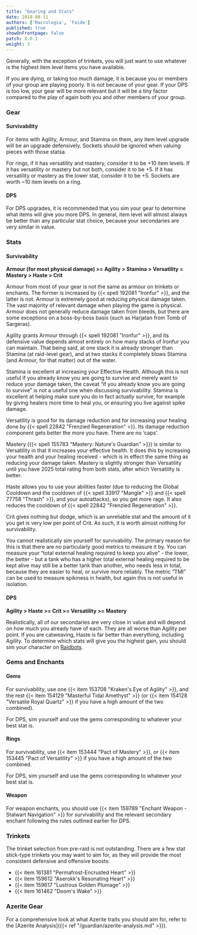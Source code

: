 ```yaml
---
title: "Gearing and Stats"
date: 2018-08-11
authors: ['Macrologia', 'Faide']
published: true
showOnFrontpage: false
patch: 8.0.1
weight: 3
---
```


Generally, with the exception of trinkets, you will just want to use whatever is the highest item level items you have available.

If you are dying, or taking too much damage, it is because you or members of your group are playing poorly. It is not because of your gear. If your DPS is too low, your gear will be more relevant but it will be a tiny factor compared to the play of again both you and other members of your group.

### Gear

#### Survivability

For items with Agility, Armour, and Stamina on them, any item level upgrade will be an upgrade defensively. Sockets should be ignored when valuing pieces with those statsa.

For rings, if it has versatility and mastery, consider it to be +10 item levels. If it has versatility or mastery but not both, consider it to be +5. If it has versatility or mastery as the lower stat, consider it to be +5. Sockets are worth ~10 item levels on a ring.

#### DPS

For DPS upgrades, it is recommended that you sim your gear to determine what items will give you more DPS. In general, item level will almost always be better than any particular stat choice, because your secondaries are very similar in value.

### Stats

#### Survivability

**Armour (for most physical damage) >= Agility > Stamina > Versatility = Mastery > Haste > Crit**

Armour from most of your gear is not the same as armour on trinkets or enchants. The former is increased by {{< spell 192081 "Ironfur" >}}, and the latter is not. Armour is extremely good at reducing physical damage taken. The vast majority of relevant damage when playing the game is physical. Armour does not generally reduce damage taken from bleeds, but there are some exceptions on a boss-by-boss basis (such as Harjatan from Tomb of Sargeras).

Agility grants Armour through {{< spell 192081 "Ironfur" >}}, and its defensive value depends almost entirely on how many stacks of Ironfur you can maintain. That being said, at one stack it is already stronger than Stamina (at raid-level gear), and at two stacks it completely blows Stamina (and Armour, for that matter) out of the water.

Stamina is excellent at increasing your Effective Health. Although this is not useful if you already know you are going to survive and merely want to reduce your damage taken, the caveat “if you already know you are going to survive” is not a useful one when discussing survivability. Stamina is excellent at helping make sure you do in fact actually survive, for example by giving healers more time to heal you, or ensuring you live against spike damage.

Versatility is good for its damage reduction and for increasing your healing done by {{< spell 22842 "Frenzied Regeneration" >}}. Its damage reduction component gets better the more you have. There are no ‘caps’.

Mastery ({{< spell 155783 "Mastery: Nature's Guardian" >}}) is similar to Versatility in that it increases your effective health. It does this by increasing your health and your healing received - which is in effect the same thing as reducing your damage taken. Mastery is slightly stronger than Versatility until you have 2025 total rating from both stats, after which Versatility is better.

Haste allows you to use your abilities faster (due to reducing the Global Cooldown and the cooldown of {{< spell 33917 "Mangle" >}} and {{< spell 77758 "Thrash" >}}, and your autoattacks), so you get more rage. It also reduces the cooldown of {{< spell 22842 "Frenzied Regeneration" >}}.

Crit gives nothing but dodge, which is an unreliable stat and the amount of it you get is very low per point of Crit. As such, it is worth almost nothing for survivability.

You cannot realistically sim yourself for survivability. The primary reason for this is that there are no particularly good metrics to measure it by. You can measure your “total external healing required to keep you alive” - the lower, the better - but a tank who has a higher total external healing required to be kept alive may still be a better tank than another, who needs less in total, because they are easier to heal, or survive more reliably. The metric “TMI” can be used to measure spikiness in health, but again this is not useful in isolation.

#### DPS

**Agility > Haste >= Crit >= Versatility >= Mastery**

Realistically, all of our secondaries are very close in value and will depend on how much you already have of each. They are all worse than Agility per point. If you are catweaving, Haste is far better than everything, including Agility. To determine which stats will give you the highest gain, you should sim your character on [Raidbots](https://www.raidbots.com).

### Gems and Enchants

#### Gems 

For survivability, use one {{< item 153708 "Kraken's Eye of Agility" >}}, and the rest {{< item 154129 "Masterful Tidal Amethyst" >}} (or {{< item 154128 "Versatile Royal Quartz" >}} if you have a high amount of the two combined). 

For DPS, sim yourself and use the gems corresponding to whatever your best stat is. 

#### Rings

For survivability, use {{< item 153444 "Pact of Mastery" >}}, or {{< item 153445 "Pact of Versatility" >}} if you have a high amount of the two combined. 

For DPS, sim yourself and use the gems corresponding to whatever your best stat is. 


#### Weapon

For weapon enchants, you should use {{< item 159789 "Enchant Weapon - Stalwart Navigation" >}} for survivability and the relevant secondary enchant following the rules outlined earlier for DPS.

### Trinkets

The trinket selection from pre-raid is not outstanding. There are a few stat stick-type trinkets you may want to aim for, as they will provide the most consistent defensive and offensive boosts:

- {{< item 161381 "Permafrost-Encrusted Heart" >}}
- {{< item 159612 "Aserokk's Resonating Heart" >}}
- {{< item 159617 "Lustrous Golden Plumage" >}}
- {{< item 161462 "Doom's Wake" >}}

### Azerite Gear

For a comprehensive look at what Azerite traits you should aim for, refer to the [Azerite Analysis]({{< ref "/guardian/azerite-analysis.md" >}}).

